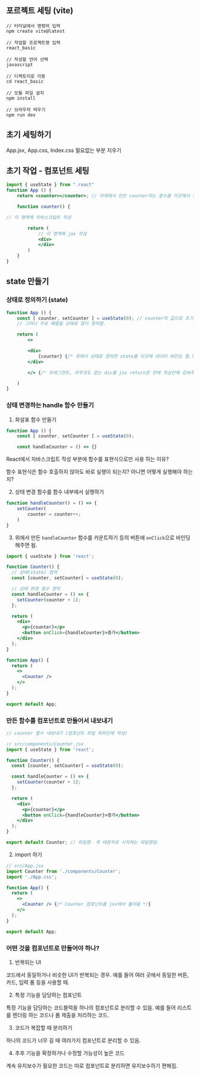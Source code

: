 ## 포르젝트 세팅 (vite)

```
// 터미널에서 명령어 입력
npm create vite@latest

// 작업할 프로젝트명 입력
react_basic

// 작성할 언어 선택
javascript

// 디렉토리로 이동
cd react_basic

// 모듈 파일 설치
npm install

// 브라우저 띄우기
npm run dev
```

## 초기 세팅하기

App.jsx, App.css, Index.css 필요없는 부분 지우기

## 초기 작업 - 컴포넌트 세팅

```jsx
import { useState } from ".react"
function App () {
    return <counter></counter>; // 아래에서 만든 counter라는 함수를 이곳에서 컴포넌트로 불러오는 것.

    function counter() {

// 이 영역에 자바스크립트 작성

        return (
            // 이 영역에 jax 작성
            <div>
            </div>
        )
    }
}
```

## state 만들기

### 상태로 정의하기 (state)

```jsx
function App () {
    const [ counter, setCounter ] = useState(0); // counter의 값으로 초기값 지정, 어떠한 자료형이 와도 됨.
    // 그러나 주로 배열을 상태로 많이 정의함.

    return (
        <>

        <div>
            {counter} {/* 위에서 상태로 정의한 state를 이곳에 데이터 바인딩 함.(불러옴)) */}
        </div>

        </> {/* 프레그먼트, 아무것도 없는 div를 jsx return문 안에 최상단에 감싸주어야 함. */}

    )
}
```

### 상태 변경하는 handle 함수 만들기

1. 화살표 함수 만들기

```jsx
function App () {
    const [ counter, setCounter ] = useState(0);

    const handleCounter = () => {}
```

React에서 자바스크립트 작성 부분에 함수를 표현식으로만 사용 하는 이유?

함수 표현식은 함수 호출하지 않아도 바로 실행이 되는지? 아니면 어떻게 실행해야 하는지?

2. 상태 변경 함수를 함수 내부에서 실행하기

```jsx
function handleCounter() = () => {
    setCounter(
        counter = counter++;
    )
}
```

3. 위에서 만든 `handleCounter` 함수를 카운트하기 등의 버튼에 `onClick`으로 바인딩 해주면 됨.

```jsx
import { useState } from 'react';

function Counter() {
  // 상태(state) 정의
  const [counter, setCounter] = useState(0);

  // 상태 변경 함수 정의
  const handleCounter = () => {
    setCounter(counter + 1);
  };

  return (
    <div>
      <p>{counter}</p>
      <button onClick={handleCounter}>증가</button>
    </div>
  );
}

function App() {
  return (
    <>
      <Counter />
    </>
  );
}

export default App;
```

### 만든 함수를 컴포넌트로 만들어서 내보내기

```jsx
// counter 함수 내보내기 (컴포넌트 파일 최하단에 작성)

// src/components/Counter.jsx
import { useState } from 'react';

function Counter() {
  const [counter, setCounter] = useState(0);

  const handleCounter = () => {
    setCounter(counter + 1);
  };

  return (
    <div>
      <p>{counter}</p>
      <button onClick={handleCounter}>증가</button>
    </div>
  );
}

export default Counter; // 파일명. 즉 대문자로 시작하는 파일명임.
```

2. import 하기

```jsx
// src/App.jsx
import Counter from './components/Counter';
import './App.css';

function App() {
  return (
    <>
      <Counter /> {/* Counter 컴포넌트를 jsx에서 불러옴 */}
    </>
  );
}

export default App;
```


### 어떤 것을 컴포넌트로 만들어야 하나?

1. 반복되는 UI

코드에서 동일하거나 비슷한 UI가 반복되는 경우. 예를 들어 여러 곳에서 동일한 버튼, 카드, 입력 폼 등을 사용할 때.

2. 특정 기능을 담당하는 컴포넌트

특정 기능을 담당하는 코드블럭을 하나의 컴포넌트로 분리할 수 있음. 예를 들어 리스트를 렌더링 하는 코드나 폼 제출을 처리하는 코드.

3. 코드가 복잡할 때 분리하기

하나의 코드가 너무 길 때 여러가지 컴포넌트로 분리할 수 있음.

4. 추후 기능을 확장하거나 수정할 가능성이 높은 코드

계속 유지보수가 필요한 코드는 따로 컴포넌트로 분리하면 유지보수하기 편해짐.